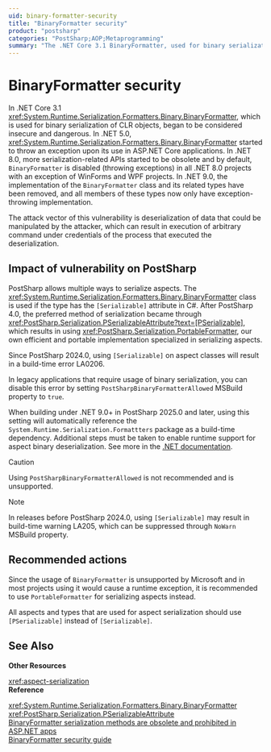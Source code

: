 ```yaml
---
uid: binary-formatter-security
title: "BinaryFormatter security"
product: "postsharp"
categories: "PostSharp;AOP;Metaprogramming"
summary: "The .NET Core 3.1 BinaryFormatter, used for binary serialization, is considered insecure. PostSharp aspects are serialized at compile-time, but the vulnerability doesn't apply to PostSharp's use of serialization. The recommended action is to use PortableFormatter for serializing aspects."
---
```

# BinaryFormatter security

In .NET Core 3.1 <xref:System.Runtime.Serialization.Formatters.Binary.BinaryFormatter>, which is used for binary serialization of CLR objects, began to be considered insecure and dangerous. In .NET 5.0, <xref:System.Runtime.Serialization.Formatters.Binary.BinaryFormatter> started to throw an exception upon its use in ASP.NET Core applications. In .NET 8.0, more serialization-related APIs started to be obsolete and by default, `BinaryFormatter` is disabled (throwing exceptions) in all .NET 8.0 projects with an exception of WinForms and WPF projects. In .NET 9.0, the implementation of the `BinaryFormatter` class and its related types have been removed, and all members of these types now only have exception-throwing implementation.

The attack vector of this vulnerability is deserialization of data that could be manipulated by the attacker, which can result in execution of arbitrary command under credentials of the process that executed the deserialization.

## Impact of vulnerability on PostSharp 

PostSharp allows multiple ways to serialize aspects. The <xref:System.Runtime.Serialization.Formatters.Binary.BinaryFormatter> class is used if the type has the `[Serializable]` attribute in C#. After PostSharp 4.0, the preferred method of serialization became through <xref:PostSharp.Serialization.PSerializableAttribute?text=[PSerializable]>, which results in using <xref:PostSharp.Serialization.PortableFormatter>, our own efficient and portable implementation specialized in serializing aspects. 

Since PostSharp 2024.0, using `[Serializable]` on aspect classes will result in a build-time error LA0206. 

In legacy applications that require usage of binary serialization, you can disable this error by setting `PostSharpBinaryFormatterAllowed` MSBuild property to `true`.

When building under .NET 9.0+ in PostSharp 2025.0 and later, using this setting will automatically reference the `System.Runtime.Serialization.Formattters` package as a build-time dependency. Additional steps must be taken to enable runtime support for aspect binary deserialization. See more in the [.NET documentation](https://learn.microsoft.com/en-us/dotnet/standard/serialization/binaryformatter-migration-guide/compatibility-package).

> [!CAUTION]
> Using `PostSharpBinaryFormatterAllowed` is not recommended and is unsupported.

> [!NOTE]
> In releases before PostSharp 2024.0, using `[Serializable]` may result in build-time warning LA205, which can be suppressed through `NoWarn` MSBuild property.

## Recommended actions

Since the usage of `BinaryFormatter` is unsupported by Microsoft and in most projects using it would cause a runtime exception, it is recommended to use `PortableFormatter` for serializing aspects instead.

All aspects and types that are used for aspect serialization should use `[PSerializable]` instead of `[Serializable]`.

## See Also

**Other Resources**

<xref:aspect-serialization>
<br>**Reference**

<xref:System.Runtime.Serialization.Formatters.Binary.BinaryFormatter>
<br><xref:PostSharp.Serialization.PSerializableAttribute>
<br>[BinaryFormatter serialization methods are obsolete and prohibited in ASP.NET apps](https://docs.microsoft.com/en-us/dotnet/core/compatibility/core-libraries/5.0/binaryformatter-serialization-obsolete)
<br>[BinaryFormatter security guide](https://docs.microsoft.com/en-us/dotnet/standard/serialization/binaryformatter-security-guide)
<br>
